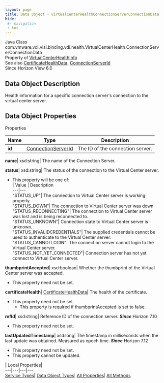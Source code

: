 ```yaml
---
layout: page
title: Data Object - VirtualCenterHealthConnectionServerConnectionData
hide:
 #- navigation
 - toc
---
```






Java Class
    com.vmware.vdi.vlsi.binding.vdi.health.VirtualCenterHealth.ConnectionServerConnectionData  
Property of
     [VirtualCenterHealthInfo](vdi.health.VirtualCenterHealth.VirtualCenterHealthInfo.md#field_detail)  
See also
     [CertificateHealthData](vdi.health.CertificateHealthData.md), [ConnectionServerId](vdi.entity.ConnectionServerId.md)  
Since 
    Horizon View 6.0

## Data Object Description 

Health information for a specific connection server's connection to the virtual center server. 

## Data Object Properties

Properties

Name |  Type |  Description   
---|---|---  
**id**| [ConnectionServerId](vdi.entity.ConnectionServerId.md)|  The ID of the connection server.   
  
**name**|  xsd:string|  The name of the Connection Server.   
  
**status**|  xsd:string|  The status of the connection to the Virtual Center server.   


  * This property will be one of:  
|  Value |  Description   
---|---  
"STATUS_UP"| The connection to Virtual Center server is working properly.  
"STATUS_DOWN"| The connection to Virtual Center server was down  
"STATUS_RECONNECTING"| The connection to Virtual Center server was lost and is being reconnected to.  
"STATUS_UNKNOWN"| Connection state to Virtual Center server is unknown.  
"STATUS_INVALIDCREDENTIALS"| The supplied credentials cannot be used to authenticate to the Virtual Center server.  
"STATUS_CANNOTLOGIN"| The connection server cannot login to the Virtual Center server.  
"STATUS_NOT_YET_CONNECTED"| Connection server has not yet connect to Virtual Center server.  

  
**thumbprintAccepted**|  xsd:boolean|  Whether the thumbprint of the Virtual Center server was accepted.   


* This property need not be set.

  
**certificateHealth**| [CertificateHealthData](vdi.health.CertificateHealthData.md)|  The health of the certificate.   


* This property need not be set.
  * This property is required if thumbprintAccepted is set to false.

  
**refId**|  xsd:string|  Reference ID of the connection server.  **_Since_** Horizon 7.10  


* This property need not be set.

  
**lastUpdatedTimestamp**|  xsd:long|  The timestamp in milliseconds when the last update was obtained. Measured as epoch time.  **_Since_** Horizon 7.12  


* This property need not be set.
* This property cannot be updated.

  
  
  
 | Local Properties|   
---|---|---|---  
[Service Types](index-mo_types.md)| [Data Object Types](index-do_types.md)| [All Properties](index-properties.md)| [All Methods](index-methods.md)  
  
  

